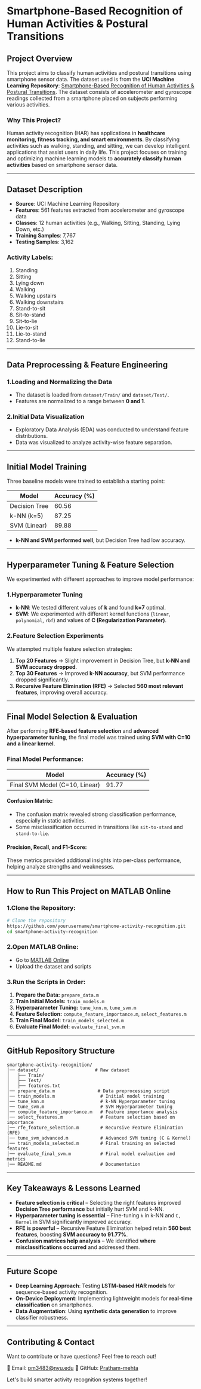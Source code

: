 # Smartphone-Based Recognition of Human Activities & Postural Transitions

##  Project Overview
This project aims to classify human activities and postural transitions using smartphone sensor data. The dataset used is from the **UCI Machine Learning Repository**: [Smartphone-Based Recognition of Human Activities & Postural Transitions](https://archive.ics.uci.edu/dataset/341/smartphone+based+recognition+of+human+activities+and+postural+transitions). The dataset consists of accelerometer and gyroscope readings collected from a smartphone placed on subjects performing various activities.

### Why This Project?
Human activity recognition (HAR) has applications in **healthcare monitoring, fitness tracking, and smart environments**. By classifying activities such as walking, standing, and sitting, we can develop intelligent applications that assist users in daily life. This project focuses on training and optimizing machine learning models to **accurately classify human activities** based on smartphone sensor data.

---

## Dataset Description
- **Source**: UCI Machine Learning Repository
- **Features**: 561 features extracted from accelerometer and gyroscope data
- **Classes**: 12 human activities (e.g., Walking, Sitting, Standing, Lying Down, etc.)
- **Training Samples**: 7,767
- **Testing Samples**: 3,162

### Activity Labels:
1. Standing
2. Sitting
3. Lying down
4. Walking
5. Walking upstairs
6. Walking downstairs
7. Stand-to-sit
8. Sit-to-stand
9. Sit-to-lie
10. Lie-to-sit
11. Lie-to-stand
12. Stand-to-lie

---

## Data Preprocessing & Feature Engineering
### **1.Loading and Normalizing the Data**
- The dataset is loaded from `dataset/Train/` and `dataset/Test/`.
- Features are normalized to a range between **0 and 1**.

### **2.Initial Data Visualization**
- Exploratory Data Analysis (EDA) was conducted to understand feature distributions.
- Data was visualized to analyze activity-wise feature separation.

---

## Initial Model Training
Three baseline models were trained to establish a starting point:

| Model             | Accuracy (%) |
|------------------|-------------|
| Decision Tree    | 60.56       |
| k-NN (k=5)      | 87.25       |
| SVM (Linear)    | 89.88       |

- **k-NN and SVM performed well**, but Decision Tree had low accuracy.

---

## Hyperparameter Tuning & Feature Selection
We experimented with different approaches to improve model performance:

### **1.Hyperparameter Tuning**
- **k-NN**: We tested different values of **k** and found **k=7** optimal.
- **SVM**: We experimented with different kernel functions (`linear`, `polynomial`, `rbf`) and values of **C (Regularization Parameter)**.

### **2.Feature Selection Experiments**
We attempted multiple feature selection strategies:
1. **Top 20 Features** → Slight improvement in Decision Tree, but **k-NN and SVM accuracy dropped**.
2. **Top 30 Features** → Improved **k-NN accuracy**, but SVM performance dropped significantly.
3. **Recursive Feature Elimination (RFE)** → Selected **560 most relevant features**, improving overall accuracy.

---

## Final Model Selection & Evaluation
After performing **RFE-based feature selection** and **advanced hyperparameter tuning**, the final model was trained using **SVM with C=10 and a linear kernel**.

### **Final Model Performance:**
| Model             | Accuracy (%) |
|------------------|-------------|
| Final SVM Model (C=10, Linear) | 91.77 |

#### Confusion Matrix:
- The confusion matrix revealed strong classification performance, especially in static activities.
- Some misclassification occurred in transitions like `sit-to-stand` and `stand-to-lie`.

#### **Precision, Recall, and F1-Score:**
These metrics provided additional insights into per-class performance, helping analyze strengths and weaknesses.

---

## How to Run This Project on MATLAB Online
### **1.Clone the Repository:**
```bash
# Clone the repository
https://github.com/yourusername/smartphone-activity-recognition.git
cd smartphone-activity-recognition
```

### **2.Open MATLAB Online:**
- Go to [MATLAB Online](https://matlab.mathworks.com/)
- Upload the dataset and scripts

### **3.Run the Scripts in Order:**
1. **Prepare the Data:** `prepare_data.m`
2. **Train Initial Models:** `train_models.m`
3. **Hyperparameter Tuning:** `tune_knn.m`, `tune_svm.m`
4. **Feature Selection:** `compute_feature_importance.m`, `select_features.m`
5. **Train Final Model:** `train_models_selected.m`
6. **Evaluate Final Model:** `evaluate_final_svm.m`

---

## GitHub Repository Structure
```
smartphone-activity-recognition/
│── dataset/                     # Raw dataset
│   ├── Train/
│   ├── Test/
│   ├── features.txt
│── prepare_data.m                # Data preprocessing script
│── train_models.m                 # Initial model training
│── tune_knn.m                     # k-NN Hyperparameter tuning
│── tune_svm.m                     # SVM Hyperparameter tuning
│── compute_feature_importance.m   # Feature importance analysis
│── select_features.m              # Feature selection based on importance
│── rfe_feature_selection.m        # Recursive Feature Elimination (RFE)
│── tune_svm_advanced.m            # Advanced SVM tuning (C & Kernel)
│── train_models_selected.m        # Final training on selected features
│── evaluate_final_svm.m           # Final model evaluation and metrics
│── README.md                      # Documentation
```

---

## Key Takeaways & Lessons Learned
- **Feature selection is critical** – Selecting the right features improved **Decision Tree performance** but initially hurt SVM and k-NN.
- **Hyperparameter tuning is essential** – Fine-tuning `k` in k-NN and `C, Kernel` in SVM significantly improved accuracy.
- **RFE is powerful** – Recursive Feature Elimination helped retain **560 best features**, boosting **SVM accuracy to 91.77%**.
- **Confusion matrices help analysis** – We identified **where misclassifications occurred** and addressed them.

---

## Future Scope
- **Deep Learning Approach**: Testing **LSTM-based HAR models** for sequence-based activity recognition.
- **On-Device Deployment**: Implementing lightweight models for **real-time classification** on smartphones.
- **Data Augmentation**: Using **synthetic data generation** to improve classifier robustness.

---

## Contributing & Contact
Want to contribute or have questions? Feel free to reach out!

📧 Email: pm3483@nyu.edu
🔗 GitHub: [Pratham-mehta](https://github.com/pratham-mehta)  

Let's build smarter activity recognition systems together!

